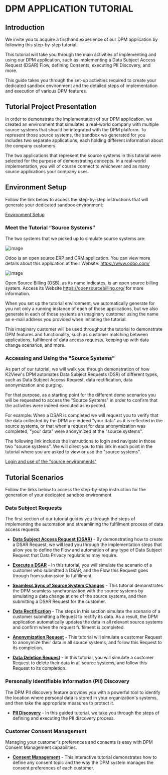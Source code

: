 # DPM APPLICATION TUTORIAL 

## Introduction

We invite you to acquire a firsthand experience of our DPM application by following this step-by-step tutorial. 

This tutorial will take you through the main activities of implementing and using our DPM application, such as implementing a Data Subject Access Request (DSAR) Flow, defining Consents, executing PII Discovery, and more. 

This guide takes you through the set-up activities required to create your dedicated sandbox environment and the detailed steps of implementation and execution of various DPM features.

## Tutorial Project Presentation

In order to demonstrate the implementation of our DPM application, we created an environment that simulates a real-world company with multiple source systems that should be integrated with the DPM platform. To represent those source systems, the sandbox we generated for you includes two separate applications, each holding different information about the company customers. 

The two applications that represent the source systems in this tutorial were selected for the purpose of demonstrating concepts. In a real-world implementation, you will of course connect to whichever and as many source applications your company uses. 

## Environment Setup 

Follow the link below to access the step-by-step instructions that will generate your dedicated sandbox environment:

[Environment Setup]( /00_Setup/00_Environment_Setup.md) 

### Meet the Tutorial “Source Systems”

The two systems that we picked up to simulate source systems are:

![image]( /images/00_Odoo.PNG)

Odoo is an open source ERP and CRM application. You can view more details about this application at their Website: https://www.odoo.com/

![image](/images/00_opensourcebilling_icon.png)

Open Source Billing (OSB), as its name indicates, is an open source billing system. Access its Website https://opensourcebilling.org/ for more information.

When you set up the tutorial environment, we automatically generate for you not only a running instance of each of those applications, but we also generate in each of those systems an imaginary customer using the name an e-mail address you provided when initiating the tutorial. 

This imaginary customer will be used throughout the tutorial to demonstrate DPM features and functionality, such as customer matching between applications, fulfilment of data access requests, keeping up with data change scenarios, and more.  

### Accessing and Using the "Source Systems"

As part of our tutorial, we will walk you through demonstration of how K2View's DPM automates Data Subject Requests (DSR) of different types, such as Data Subject Access Request, data rectification, data anonymization and purging. 

For that purpose, as a starting point for the different demo scenarios you will be requested to access the "Source Systems" in order to confirm that the activities were indeed executed as expected. 

For example: When a DSAR is completed we will request you to verify that the data collected by the DPM are indeed "your data" as it is reflected in the source systems, or that when a request for data anonymization was completed, "your data" were anonymized at the "source systems".  

The following link includes the instructions to login and navigate in those two "source systems". We will direct you to this link in each point in the tutorial where you are asked to view or use the "source systems".

[Login and use of the "source environments"]()

## Tutorial Scenarios

Follow the links below to access the step-by-step instruction for the generation of your dedicated sandbox environment

### Data Subject Requests

The first section of our tutorial guides you through the steps of implementing the automation and streamlining the fulfilment process of data access requests.

- [**Data Subject Access Request (DSAR)**]( /01_DSAR/01_00_DSAR.md) - By demonstrating how to create a DSAR Request, we will lead you through the implementation steps that allow you to define the Flow and automation of any type of Data Subject Request that Data Privacy regulations may require. 

- [**Execute a DSAR**]( /02_DSAR_Fulfillment/02_00_DSAR_Fulfillment_intro.md) - In this tutorial, you will simulate the scenario of a customer who submitted a DSAR, and the Flow this Request goes through from submission to fulfillment. 

- [**Seamless Sync of Source System Changes**]( /03_Auto_Sync/01_Auto_Sync_Data_Main.md) - This tutorial demonstrates the DPM seamless synchronization with the source systems by simulating a data change at one of the source systems, and  then submitting a DSAR Request for the customer.
- **[Data Rectification]( /04_Rectify/01_Rectify_Data_Main.md)** - The steps in this section simulate the scenario of a customer submitting a Request to rectify its data. As a result, the DPM application automatically updates the data in all relevant source systems and confirm when the request fulfilment is completed.
- [**Anonymization Request**]( /05_Masking/01_Masking_Data_Main.md) - This tutorial will simulate a customer Request to anonymize their data in all source systems, and follow this Request to its completion.
- **[Data Deletion Request]( /06_Purging/01_Purging_Data_Main.md)** -  In this tutorial, you will simulate a customer Request to delete their data in all source systems, and follow this Request to its completion.

### Personally Identifiable Information (PII) Discovery

The DPM PII discovery feature provides you with a powerful tool to identify the location where personal data is stored in your organization's systems, and then take the appropriate measures to protect it.

- [**PII Discovery**]( /07_Discovery/Purging/01_Discovery_Main.md) - In this guided tutorial, we take you through the steps of defining and executing the PII discovery process.

### Customer Consent Management

Managing your customer's preferences and consents is easy with DPM Consent Management capabilities.

- [**Consent Management**]( /08_Consent/01_Consent_Main.md) - This interactive tutorial demonstrates how to define any consent topic and the way the DPM system manages the consent preferences of each customer. 

